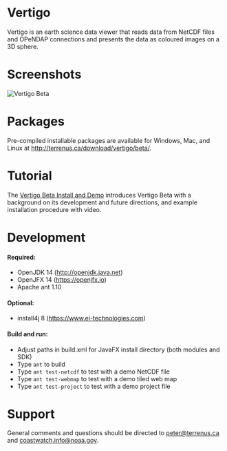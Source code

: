 # Vertigo

Vertigo is an earth science data viewer that reads data from NetCDF files and 
OPeNDAP connections and presents the data as coloured images on a 3D sphere.

# Screenshots

![Vertigo Beta](http://terrenus.ca/download/vertigo/beta/screen_shot.png)

# Packages

Pre-compiled installable packages are available for Windows, Mac, and Linux at 
http://terrenus.ca/download/vertigo/beta/.

# Tutorial

The [Vertigo Beta Install and Demo](https://youtu.be/Iq-7X_PFBO8) introduces Vertigo 
Beta with a background on its development and future directions, and example installation
procedure with video.

# Development

#### Required:
* OpenJDK 14 (http://openjdk.java.net)
* OpenJFX 14 (https://openjfx.io)
* Apache ant 1.10

#### Optional:
* install4j 8 (https://www.ej-technologies.com)

#### Build and run:
* Adjust paths in build.xml for JavaFX install directory (both modules and SDK)
* Type `ant` to build
* Type `ant test-netcdf` to test with a demo NetCDF file
* Type `ant test-webmap` to test with a demo tiled web map
* Type `ant test-project` to test with a demo project file

# Support

General comments and questions should be directed to peter@terrenus.ca and 
coastwatch.info@noaa.gov.
